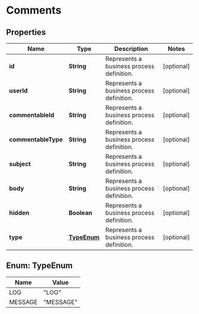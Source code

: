 
# Comments

## Properties
Name | Type | Description | Notes
------------ | ------------- | ------------- | -------------
**id** | **String** | Represents a business process definition. |  [optional]
**userId** | **String** | Represents a business process definition. |  [optional]
**commentableId** | **String** | Represents a business process definition. |  [optional]
**commentableType** | **String** | Represents a business process definition. |  [optional]
**subject** | **String** | Represents a business process definition. |  [optional]
**body** | **String** | Represents a business process definition. |  [optional]
**hidden** | **Boolean** | Represents a business process definition. |  [optional]
**type** | [**TypeEnum**](#TypeEnum) | Represents a business process definition. |  [optional]


<a name="TypeEnum"></a>
## Enum: TypeEnum
Name | Value
---- | -----
LOG | &quot;LOG&quot;
MESSAGE | &quot;MESSAGE&quot;



